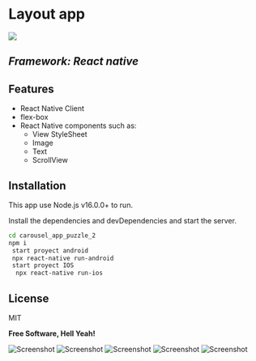 # Layout app

![](https://j.gifs.com/287KWP.gif)

## _Framework: React native_

## Features

- React Native Client
- flex-box
- React Native components such as:
  - View StyleSheet
  - Image
  - Text
  - ScrollView

## Installation

This app use Node.js v16.0.0+ to run.

Install the dependencies and devDependencies and start the server.

```sh
cd carousel_app_puzzle_2
npm i
 start proyect android
 npx react-native run-android
 start proyect IOS
  npx react-native run-ios
```

## License

MIT

**Free Software, Hell Yeah!**

![Screenshot](assets/screenshots/home.png)
![Screenshot](assets/screenshots/to_do.png)
![Screenshot](assets/screenshots/to_do2.png)
![Screenshot](assets/screenshots/best_accommodations.png)
![Screenshot](assets/screenshots/accommodations_LA.png)